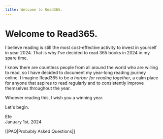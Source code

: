 ```yaml
---
title: Welcome to Read365.
---
```

# Welcome to Read365.

I believe reading is still the most cost-effective activity to invest in yourself in year 2024. That is why I've decided to read 365 books in 2024 in my spare time.

I know there are countless people from all around the world who are willing to read, so I have decided to document my year-long reading journey online. I imagine Read365 to be *a harbor for reading together*, a calm place for anyone that aspires to read regularly and to consistently improve themselves throughout the year.

Whoever reading this, I wish you a winning year. 

Let's begin.

Efe  
January 1st, 2024

[[PAQ|Probably Asked Questions]]